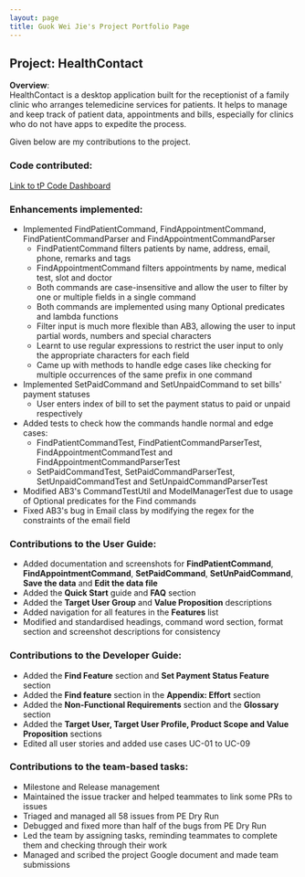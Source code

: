 ```yaml
---
layout: page
title: Guok Wei Jie's Project Portfolio Page
---
```


## Project: HealthContact
**Overview**: <br>
HealthContact is a desktop application built for the receptionist of a family clinic who arranges telemedicine services for patients.
It helps to manage and keep track of patient data, appointments and bills, especially for clinics who do not have apps to expedite the process.

Given below are my contributions to the project.

### Code contributed:
[Link to tP Code Dashboard](https://nus-cs2103-ay2223s1.github.io/tp-dashboard/?search=guokweijie&breakdown=true&sort=groupTitle&sortWithin=title&since=2022-09-16&timeframe=commit&mergegroup=&groupSelect=groupByRepos&checkedFileTypes=docs~functional-code~test-code~other&tabOpen=true&tabType=authorship&tabAuthor=guokweijie&tabRepo=AY2223S1-CS2103T-W08-1%2Ftp%5Bmaster%5D&authorshipIsMergeGroup=false&authorshipFileTypes=docs~functional-code~test-code&authorshipIsBinaryFileTypeChecked=false&authorshipIsIgnoredFilesChecked=false)

### Enhancements implemented:
* Implemented FindPatientCommand, FindAppointmentCommand, FindPatientCommandParser and FindAppointmentCommandParser
  * FindPatientCommand filters patients by name, address, email, phone, remarks and tags
  * FindAppointmentCommand filters appointments by name, medical test, slot and doctor
  * Both commands are case-insensitive and allow the user to filter by one or multiple fields in a single command
  * Both commands are implemented using many Optional predicates and lambda functions
  * Filter input is much more flexible than AB3, allowing the user to input partial words, numbers and special characters
  * Learnt to use regular expressions to restrict the user input to only the appropriate characters for each field
  * Came up with methods to handle edge cases like checking for multiple occurrences of the same prefix in one command
* Implemented SetPaidCommand and SetUnpaidCommand to set bills' payment statuses
  * User enters index of bill to set the payment status to paid or unpaid respectively
* Added tests to check how the commands handle normal and edge cases:
  * FindPatientCommandTest, FindPatientCommandParserTest, FindAppointmentCommandTest and FindAppointmentCommandParserTest
  * SetPaidCommandTest, SetPaidCommandParserTest, SetUnpaidCommandTest and SetUnpaidCommandParserTest
* Modified AB3's CommandTestUtil and ModelManagerTest due to usage of Optional predicates for the Find commands
* Fixed AB3's bug in Email class by modifying the regex for the constraints of the email field

### Contributions to the User Guide:
* Added documentation and screenshots for __FindPatientCommand__, __FindAppointmentCommand__, __SetPaidCommand__, __SetUnPaidCommand__, __Save the data__ and __Edit the data file__
* Added the __Quick Start__ guide and __FAQ__ section
* Added the __Target User Group__ and __Value Proposition__ descriptions
* Added navigation for all features in the __Features__ list
* Modified and standardised headings, command word section, format section and screenshot descriptions for consistency

### Contributions to the Developer Guide:
* Added the __Find Feature__ section and __Set Payment Status Feature__ section
* Added the __Find feature__ section in the __Appendix: Effort__ section
* Added the __Non-Functional Requirements__ section and the __Glossary__ section
* Added the __Target User, Target User Profile, Product Scope and Value Proposition__ sections
* Edited all user stories and added use cases UC-01 to UC-09

### Contributions to the team-based tasks:
* Milestone and Release management
* Maintained the issue tracker and helped teammates to link some PRs to issues
* Triaged and managed all 58 issues from PE Dry Run
* Debugged and fixed more than half of the bugs from PE Dry Run
* Led the team by assigning tasks, reminding teammates to complete them and checking through their work
* Managed and scribed the project Google document and made team submissions

